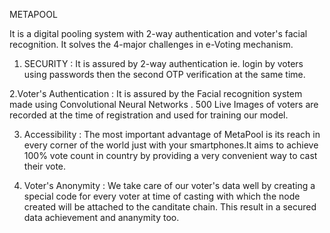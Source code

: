  METAPOOL

It is a digital pooling system with 2-way authentication and voter's facial recognition.
It solves the 4-major challenges in e-Voting mechanism.

1. SECURITY : It is assured by 2-way authentication ie. login by voters using passwords then the second OTP verification at the same time.

2.Voter's Authentication : It is assured by the Facial recognition system made using Convolutional Neural Networks .
500 Live Images of voters are recorded at the time of registration and used for training our model.

3. Accessibility : The most important advantage of MetaPool is its reach in every corner of the world just with your smartphones.It aims to achieve 100% vote count in country by providing a very convenient way to cast their vote.

4. Voter's Anonymity : We take care of our voter's data well by creating a special code for every voter at time of casting with which the node created will be attached to the canditate chain. This result in a secured data achievement and ananymity too.
